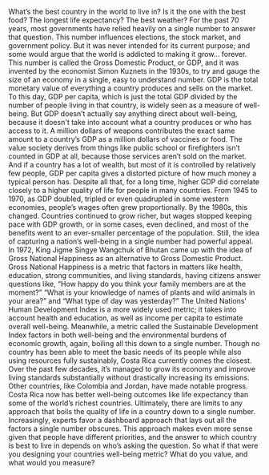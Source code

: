 What’s the best country  in the world to live in? Is it the one with the best food? The longest life expectancy? The best weather? For the past 70 years, most governments  have relied heavily on a single number to answer that question. This number influences elections,  the stock market, and government policy. But it was never intended for its current purpose; and some would argue that the world  is addicted to making it grow... forever. This number is called  the Gross Domestic Product, or GDP, and it was invented by the economist Simon Kuznets in the 1930s, to try and gauge the size of an economy in a single, easy to understand number. GDP is the total monetary value  of everything a country produces and sells on the market. To this day, GDP per capita, which is just the total GDP divided by the number of people living in that country, is widely seen as a measure of well-being. But GDP doesn’t actually say anything direct about well-being, because it doesn't take into account what a country produces or who has access to it. A million dollars of weapons contributes  the exact same amount to a country’s GDP as a million dollars of vaccines or food. The value society derives from things like public school or firefighters isn’t counted in GDP at all, because those services aren’t sold on the market. And if a country has a lot of wealth, but most of it is controlled by relatively few people, GDP per capita gives a distorted picture of how much money a typical person has. Despite all that, for a long time, higher GDP did correlate closely to a higher quality of life for people in many countries. From 1945 to 1970, as GDP doubled, tripled or even quadrupled in some western economies, people’s wages often grew proportionally. By the 1980s, this changed. Countries continued to grow richer, but wages stopped keeping pace  with GDP growth, or in some cases, even declined, and most of the benefits went to an  ever-smaller percentage of the population. Still, the idea of capturing a nation’s well-being in a single number had powerful appeal. In 1972, King Jigme Singye Wangchuk of Bhutan came up with the idea  of Gross National Happiness as an alternative  to Gross Domestic Product. Gross National Happiness is a metric  that factors in matters like health, education,  strong communities, and living standards, having citizens answer questions like, “How happy do you think your family members are at the moment?” “What is your knowledge of names of plants and wild animals in your area?” and “What type of day was yesterday?” The United Nations’ Human Development Index is a more widely used metric; it takes into account health and education, as well as income per capita  to estimate overall well-being. Meanwhile, a metric called the Sustainable Development Index factors in both well-being and the  environmental burdens of economic growth, again, boiling all this down to a single number. Though no country has been able to meet the basic needs of its people while also using resources  fully sustainably, Costa Rica currently comes the closest. Over the past few decades, it’s managed to grow its economy and improve living standards substantially without drastically increasing  its emissions. Other countries, like Colombia and Jordan, have made notable progress. Costa Rica now has better well-being outcomes like life expectancy than some of the world’s  richest countries. Ultimately, there are limits  to any approach that boils the quality of life in a country  down to a single number. Increasingly, experts favor a dashboard approach that lays out all the factors a single number obscures. This approach makes even more sense given  that people have different priorities, and the answer to which country  is best to live in depends on who’s asking the question. So what if that were you designing  your countries well-being metric? What do you value,  and what would you measure? 